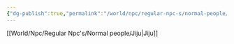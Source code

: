 ```yaml
---
{"dg-publish":true,"permalink":"/world/npc/regular-npc-s/normal-people/normal-people/"}
---
```


[[World/Npc/Regular Npc's/Normal people/Jiju\|Jiju]]
